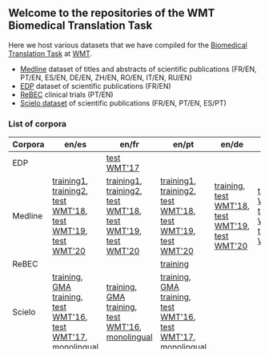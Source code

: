 ## Welcome to the repositories of the WMT Biomedical Translation Task

Here we host various datasets that we have compiled for the [Biomedical Translation Task](http://www.statmt.org/wmt20/biomedical-translation-task.html) at [WMT](http://www.statmt.org/wmt20/index.html).

- [Medline](https://github.com/biomedical-translation-corpora/medline) dataset of titles and abstracts of scientific publications (FR/EN, PT/EN, ES/EN, DE/EN, ZH/EN, RO/EN, IT/EN, RU/EN)
- [EDP](https://github.com/biomedical-translation-corpora/edp) dataset of scientific publications (FR/EN)
- [ReBEC](https://github.com/biomedical-translation-corpora/rebec) clinical trials (PT/EN)
- [Scielo dataset](http://github.com/biomedical-translation-corpora/scielo) of scientific publications (FR/EN, PT/EN, ES/PT)

### List of corpora

| Corpora    | en/es  | en/fr  | en/pt  | en/de  | en/zh  | en/ro  | en/it  | en/ru  |
| ---------- | ------ | ------ | ------ | ------ | ------ | ------ | ------ | ------ |
| EDP        |               | [test WMT'17](https://drive.google.com/drive/folders/0B3UxRWA52hBjM01GS3N4OThiX1E) |   |   |   |   |   |   |
| Medline    | [training1](https://zenodo.org/record/5552299#.YV1orSWxUog), [training2](https://drive.google.com/drive/folders/1yBfh_KFSN0XxP2k9rnkxKNKYvjpj703p), [test WMT'18](https://drive.google.com/drive/u/1/folders/1hmn24Xr1gJIQ9tsYwUJGgia19davCNz9), [test WMT'19](https://drive.google.com/drive/u/0/folders/1x4689LkvdJTyAxsB6tYu12MJzxgiyDZ_), [test WMT'20](https://drive.google.com/drive/u/1/folders/1G_OTHKDJ4vmZB-5TFDZPc7tYigw-JYBI)   | [training1](https://zenodo.org/record/5552299#.YV1orSWxUog), [training2](https://drive.google.com/drive/folders/1yBfh_KFSN0XxP2k9rnkxKNKYvjpj703p), [test WMT'18](https://drive.google.com/drive/u/1/folders/1hmn24Xr1gJIQ9tsYwUJGgia19davCNz9), [test WMT'19](https://drive.google.com/drive/u/0/folders/1x4689LkvdJTyAxsB6tYu12MJzxgiyDZ_), [test WMT'20](https://drive.google.com/drive/u/1/folders/1G_OTHKDJ4vmZB-5TFDZPc7tYigw-JYBI)  | [training1](https://zenodo.org/record/5552299#.YV1orSWxUog), [training2](https://drive.google.com/drive/folders/1yBfh_KFSN0XxP2k9rnkxKNKYvjpj703p), [test WMT'18](https://drive.google.com/drive/u/1/folders/1hmn24Xr1gJIQ9tsYwUJGgia19davCNz9), [test WMT'19](https://drive.google.com/drive/u/0/folders/1x4689LkvdJTyAxsB6tYu12MJzxgiyDZ_), [test WMT'20](https://drive.google.com/drive/u/1/folders/1G_OTHKDJ4vmZB-5TFDZPc7tYigw-JYBI)  | [training](https://drive.google.com/drive/folders/1yBfh_KFSN0XxP2k9rnkxKNKYvjpj703p), [test WMT'18](https://drive.google.com/drive/u/1/folders/1hmn24Xr1gJIQ9tsYwUJGgia19davCNz9), [test WMT'19](https://drive.google.com/drive/u/0/folders/1x4689LkvdJTyAxsB6tYu12MJzxgiyDZ_), [test WMT'20](https://drive.google.com/drive/u/1/folders/1G_OTHKDJ4vmZB-5TFDZPc7tYigw-JYBI)  |  [test WMT'18](https://drive.google.com/drive/u/1/folders/1hmn24Xr1gJIQ9tsYwUJGgia19davCNz9), [test WMT'19](https://drive.google.com/drive/u/0/folders/1x4689LkvdJTyAxsB6tYu12MJzxgiyDZ_), [test WMT'20](https://drive.google.com/drive/u/1/folders/1G_OTHKDJ4vmZB-5TFDZPc7tYigw-JYBI)  |  [test WMT'18](https://drive.google.com/drive/u/1/folders/1hmn24Xr1gJIQ9tsYwUJGgia19davCNz9)  | [training](https://drive.google.com/drive/folders/1G_OTHKDJ4vmZB-5TFDZPc7tYigw-JYBI?usp=sharing), [test WMT'20](https://drive.google.com/drive/u/1/folders/1G_OTHKDJ4vmZB-5TFDZPc7tYigw-JYBI) | [training](https://drive.google.com/drive/folders/1G_OTHKDJ4vmZB-5TFDZPc7tYigw-JYBI?usp=sharing), [test WMT'20](https://drive.google.com/drive/u/1/folders/1G_OTHKDJ4vmZB-5TFDZPc7tYigw-JYBI) |
| ReBEC      |               |               | [training](https://github.com/biomedical-translation-corpora/rebec)  |   |   |   |
| Scielo     | [training](https://zenodo.org/record/5588265), [GMA training](https://zenodo.org/record/5588379), [test WMT'16](https://drive.google.com/drive/folders/0B3UxRWA52hBjekJpLUI0VnVqUjg), [test WMT'17](https://zenodo.org/record/843862), [monolingual](https://zenodo.org/record/5588794) | [training](https://zenodo.org/record/5588265), [GMA training](https://zenodo.org/record/5588379), [test WMT'16](https://drive.google.com/drive/folders/0B3UxRWA52hBjekJpLUI0VnVqUjg), [monolingual](https://zenodo.org/record/5588794) | [training](https://zenodo.org/record/5588265), [GMA training](https://zenodo.org/record/5588379), [test WMT'16](https://drive.google.com/drive/folders/0B3UxRWA52hBjekJpLUI0VnVqUjg), [test WMT'17](https://zenodo.org/record/843862), [monolingual](https://zenodo.org/record/5588794) |   |   |   |

### Publications

Please cite our publications if you use our corpora. 

(WMT'21 Biomedical Task)
Yeganova L, Wiemann D, Neves M, Vezzani F, Siu A, Jauregi Unanue I, Oronoz M, Mah N, Névéol A, Martinez D, Bawden R, Di Nunzio GM, Roller R, Thomas P, Grozea C, Perez-de-Viñaspre O, Vicente Navarro M and Jimeno Yepes A. Findings of the WMT 2021 Biomedical Translation Shared Task: Summaries of Animal Experiments as New Test Set, 6th Conference on Machine Translation, EMNLP 2021. (coming soon...)

(WMT'20 Biomedical Task)
Bawden R, Di Nunzio GM, Grozea C, Jauregi Unanue I, Jimeno Yepes A, Mah N, Martinez D, Neveol A, Neves M, Oronoz M, Perez de Viñaspre O, Piccardi M, Roller R, Siu A, Thomas P, Vezzani F, Vicente Navarro M, Wiemann D, Yeganova L. Findings of the WMT 2020 Biomedical Translation Shared Task: Basque, Italian and Russian as New Additional Languages, 5th Conference on Machine Translation, EMNLP 2020, online. [PDF and BibText](https://aclanthology.org/2020.wmt-1.76/)

(Survey of Authors’ Abstract Writing Practice)
Neveol A, Jimeno Yepes A, Neves M. MEDLINE as a Parallel Corpus: a Survey to Gain Insight on French-, Spanish-and Portuguese-Speaking Authors’ Abstract Writing Practice, 12th Language Resources and Evaluation Conference, LREC 2020, Marseille, France. [PDF and BibText](https://aclanthology.org/2020.lrec-1.453/)

(WMT'19 Biomedical Task)
Bawden R, Bretonnel Cohen K, Grozea C, Jimeno Yepes A, Kittner M, Krallinger M, Mah N, Neveol A, Neves M, Soares F, Siu A, Verspoor A, Vicente Navarro M. Findings of the WMT 2019 Biomedical Translation Shared Task: Evaluation for MEDLINE Abstracts and Biomedical Terminologies , 4th Conference on Machine Translation, ACL 2019, Florence, Italy.  [PDF and BibText](https://www.aclweb.org/anthology/W19-5403/)

(WMT'18 Biomedical Task)
Neves M, Jimeno Yepes A, Névéol A, Grozea C, Siu A, Kittner M, Verspoor K. Findings of the WMT 2018 Biomedical Translation Shared Task: Evaluation on Medline test sets, Proceedings of the Third Conference on Machine Trasnlation (WMT) at EMNLP, 2018, Brussels, Belgium. [PDF and BibText](https://www.aclweb.org/anthology/W18-6403/)

(Parallel Biomedical Corpora)
Névéol A, Jimeno Yepes A, Neves M, Verspoor K. Parallel Corpora for the Biomedical Domain, International Conference on Language Resources and Evaluation (LREC), 2018, Myazaki, Japan. [PDF and BibText](https://www.aclweb.org/anthology/L18-1043/)

(WMT'17 Biomedical Task)
Jimeno Yepes A, N&eacute;v&eacute;ol A, Neves M, Verspoor K, Bojar O, Boyer A, Grozea C, Haddow H, Kittner M, Lichtblau Y, Pecina P, Roller R, Rosa R, Siu A, Thomas P, Trescher S. Findings of the WMT 2017 Biomedical Translation Shared Task, Proceedings of the Second Conference on Machine Translation (WMT17) at the Conference on Empirical Methods on Natural Language Processing (EMNLP 2017), Copenhagen, Denmark. [PDF and BibText](https://www.aclweb.org/anthology/W17-4719/)

(WMT'16 Biomedical Task)
Bojar O, Chatterjee R, Federmann C, Graham Y, Haddow B, Huck M, Jimeno Yepes A, Koehn P, Logacheva V, Monz C, Negri M, N&eacute;v&eacute;ol A, Neves M, Popel M, Post M, Rubino R, Scarton C, Specia L, Turchi M, Verspoor K and Zampieri M. Findings of the 2016 Conference on Machine Translation, ACL 2016, Proceedings of the First Conference on Machine Translation (WMT16), pp. 131-198, 2016, Berlin, Germany. [PDF and BibText](https://www.aclweb.org/anthology/W16-2301/)

(Scielo corpus)
Neves M, Jimeno-Yepes A and N&eacute;v&eacute;ol A. The Scielo Corpus: a Parallel Corpus of Scientific Publications for Biomedicine, International Conference on Language Resources and Evaluation (LREC), 2016, Portoroz, Slovenia. [PDF and Bibtex](https://www.aclweb.org/anthology/L16-1470/)

### Support or Contact

Please contact us by [mail](wmtbiomedical@gmail.com). Please also join our [discussion forum](https://groups.google.com/forum/?hl=en#!forum/wmt-biomedical-task). 

- Antonio Jimeno Yepes (IBM Research Australia)
- Aur&eacute;lie N&eacute;v&eacute;ol (LIMSI, CNRS, France)
- Mariana Neves (German Federal Institute for Risk Assessment, Germany)
